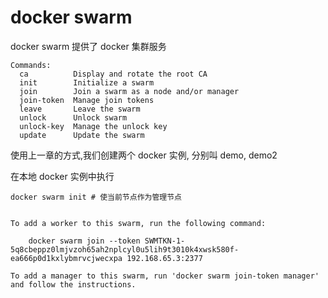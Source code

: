 # docker swarm

docker swarm 提供了 docker 集群服务

```shell
Commands:
  ca          Display and rotate the root CA
  init        Initialize a swarm
  join        Join a swarm as a node and/or manager
  join-token  Manage join tokens
  leave       Leave the swarm
  unlock      Unlock swarm
  unlock-key  Manage the unlock key
  update      Update the swarm
```

使用上一章的方式,我们创建两个 docker 实例, 分别叫 demo, demo2

在本地 docker 实例中执行

```shell
docker swarm init # 使当前节点作为管理节点


To add a worker to this swarm, run the following command:

    docker swarm join --token SWMTKN-1-5q8cbeppz0lmjvzoh65ah2nplcyl0u5lih9t3010k4xwsk580f-ea666p0d1kxlybmrvcjwecxpa 192.168.65.3:2377

To add a manager to this swarm, run 'docker swarm join-token manager' and follow the instructions.
```
